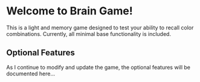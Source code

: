 # Welcome to Brain Game!

This is a light and memory game designed to test your ability to recall color combinations. Currently, all minimal base functionality is included. 

## Optional Features

As I continue to modify and update the game, the optional features will be documented here...
